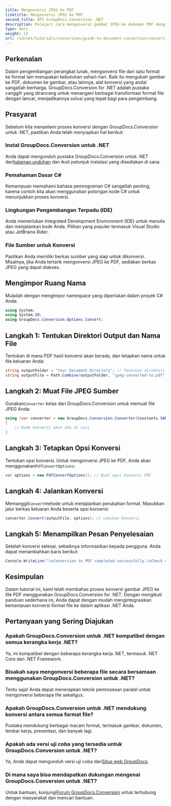 ```yaml
---
title: Mengonversi JPEG ke PDF
linktitle: Mengonversi JPEG ke PDF
second_title: API GroupDocs.Conversion .NET
description: Pelajari cara mengonversi gambar JPEG ke dokumen PDF dengan mudah menggunakan GroupDocs.Conversion for .NET. Panduan komprehensif ini memandu Anda melalui prasyarat, cuplikan kode penting.
type: docs
weight: 12
url: /id/net/tutorials/conversion/guide-to-document-conversion/converting-jpeg-to-pdf/
---
```

## Perkenalan

Dalam pengembangan perangkat lunak, mengonversi file dari satu format ke format lain merupakan kebutuhan sehari-hari. Baik itu mengubah gambar ke PDF, dokumen ke gambar, atau lainnya, alat konversi yang andal sangatlah berharga. GroupDocs.Conversion for .NET adalah pustaka canggih yang dirancang untuk menangani berbagai transformasi format file dengan lancar, menjadikannya solusi yang tepat bagi para pengembang.

## Prasyarat
Sebelum kita menyelami proses konversi dengan GroupDocs.Conversion untuk .NET, pastikan Anda telah menyiapkan hal berikut:

### Instal GroupDocs.Conversion untuk .NET
 Anda dapat mengunduh pustaka GroupDocs.Conversion untuk .NET dari[halaman unduhan](https://releases.groupdocs.com/conversion/net/) dan ikuti petunjuk instalasi yang disediakan di sana.

### Pemahaman Dasar C#
Kemampuan memahami bahasa pemrograman C# sangatlah penting, karena contoh kita akan menggunakan potongan kode C# untuk menunjukkan proses konversi.

### Lingkungan Pengembangan Terpadu (IDE)
Anda memerlukan Integrated Development Environment (IDE) untuk menulis dan menjalankan kode Anda. Pilihan yang populer termasuk Visual Studio atau JetBrains Rider.

### File Sumber untuk Konversi
Pastikan Anda memiliki berkas sumber yang siap untuk dikonversi. Misalnya, jika Anda tertarik mengonversi JPEG ke PDF, sediakan berkas JPEG yang dapat diakses.

## Mengimpor Ruang Nama
Mulailah dengan mengimpor namespace yang diperlukan dalam proyek C# Anda:

```csharp
using System;
using System.IO;
using GroupDocs.Conversion.Options.Convert;
```

## Langkah 1: Tentukan Direktori Output dan Nama File
Tentukan di mana PDF hasil konversi akan berada, dan tetapkan nama untuk file keluaran Anda:

```csharp
string outputFolder = "Your Document Directory"; // Tentukan direktori Anda
string outputFile = Path.Combine(outputFolder, "jpeg-converted-to.pdf"); // Tetapkan nama file keluaran
```

## Langkah 2: Muat File JPEG Sumber
 Gunakan`Converter` kelas dari GroupDocs.Conversion untuk memuat file JPEG Anda:

```csharp
using (var converter = new GroupDocs.Conversion.Converter(Constants.SAMPLE_JPEG))
{
    // Kode konversi akan ada di sini
}
```

## Langkah 3: Tetapkan Opsi Konversi
 Tentukan opsi konversi. Untuk mengonversi JPEG ke PDF, Anda akan menggunakan`PdfConvertOptions`:

```csharp
var options = new PdfConvertOptions(); // Buat opsi konversi PDF
```

## Langkah 4: Jalankan Konversi
 Memanggil`Convert`metode untuk menjalankan perubahan format. Masukkan jalur berkas keluaran Anda beserta opsi konversi:

```csharp
converter.Convert(outputFile, options); // Lakukan konversi
```

## Langkah 5: Menampilkan Pesan Penyelesaian
Setelah konversi selesai, sebaiknya informasikan kepada pengguna. Anda dapat menambahkan baris berikut:

```csharp
Console.WriteLine("\nConversion to PDF completed successfully.\nCheck output in {0}", outputFolder);
```

## Kesimpulan
Dalam tutorial ini, kami telah membahas proses konversi gambar JPEG ke file PDF menggunakan GroupDocs.Conversion for .NET. Dengan mengikuti panduan sederhana ini, Anda dapat dengan mudah mengintegrasikan kemampuan konversi format file ke dalam aplikasi .NET Anda.

## Pertanyaan yang Sering Diajukan

### Apakah GroupDocs.Conversion untuk .NET kompatibel dengan semua kerangka kerja .NET?
Ya, ini kompatibel dengan beberapa kerangka kerja .NET, termasuk .NET Core dan .NET Framework.

### Bisakah saya mengonversi beberapa file secara bersamaan menggunakan GroupDocs.Conversion untuk .NET?
Tentu saja! Anda dapat menerapkan teknik pemrosesan paralel untuk mengonversi beberapa file sekaligus.

### Apakah GroupDocs.Conversion untuk .NET mendukung konversi antara semua format file?
Pustaka mendukung berbagai macam format, termasuk gambar, dokumen, lembar kerja, presentasi, dan banyak lagi.

### Apakah ada versi uji coba yang tersedia untuk GroupDocs.Conversion untuk .NET?
 Ya, Anda dapat mengunduh versi uji coba dari[Situs web GroupDocs](https://releases.groupdocs.com/).

### Di mana saya bisa mendapatkan dukungan mengenai GroupDocs.Conversion untuk .NET?
 Untuk bantuan, kunjungi[Forum GroupDocs.Conversion](https://forum.groupdocs.com/c/conversion/11) untuk terhubung dengan masyarakat dan mencari bantuan.